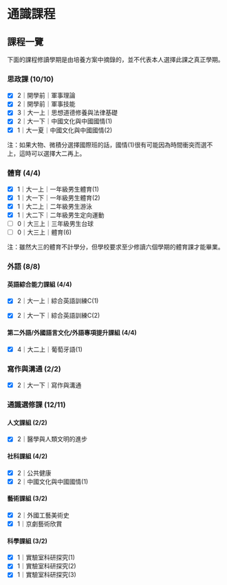 # 通識課程



## 課程一覽

下面的課程修讀學期是由培養方案中摘錄的，並不代表本人選擇此課之真正學期。

### 思政課 (10/10)

- [x] 2｜開學前｜軍事理論
- [x] 2｜開學前｜軍事技能
- [x] 3｜大一上｜思想道德修養與法律基礎
- [x] 2｜大一下｜中國文化與中國國情(1)
- [x] 1｜大一夏｜中國文化與中國國情(2)

注：如果大物、微積分選擇國際班的話，國情(1)很有可能因為時間衝突而選不上，這時可以選擇大二再上。



### 體育 (4/4)

- [x] 1｜大一上｜一年級男生體育(1)
- [x] 1｜大一下｜一年級男生體育(2)
- [x] 1｜大二上｜二年級男生游泳
- [x] 1｜大二下｜二年級男生定向運動
- [ ] 0｜大三上｜三年級男生台球
- [ ] 0｜大三上｜體育(6)

注：雖然大三的體育不計學分，但學校要求至少修讀六個學期的體育課才能畢業。



### 外語 (8/8)

#### 英語綜合能力課組 (4/4)

- [x] 2｜大一上｜綜合英語訓練C(1)

- [x] 2｜大一下｜綜合英語訓練C(2)

#### 第二外語/外國語言文化/外語專項提升課組 (4/4)

- [x] 4｜大二上｜葡萄牙語(1)



### 寫作與溝通 (2/2)

- [x] 2｜大一下｜寫作與溝通



### 通識選修課 (12/11)

#### 人文課組 (2/2)

- [x] 2｜醫學與人類文明的進步

#### 社科課組 (4/2)

- [x] 2｜公共健康
- [x] 2｜中國文化與中國國情(1)

#### 藝術課組 (3/2)

- [x] 2｜外國工藝美術史
- [x] 1｜京劇藝術欣賞

#### 科學課組 (3/2)

- [x] 1｜實驗室科研探究(1)
- [x] 1｜實驗室科研探究(2)
- [x] 1｜實驗室科研探究(3)